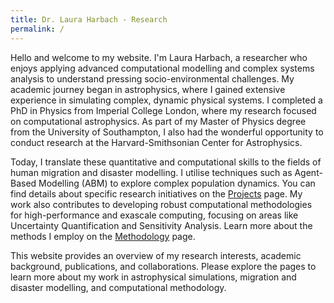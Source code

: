 ```yaml
---
title: Dr. Laura Harbach - Research
permalink: /
---
```


Hello and welcome to my website. I'm Laura Harbach, a researcher who enjoys applying advanced computational modelling and complex systems analysis to understand pressing socio-environmental challenges. My academic journey began in astrophysics, where I gained extensive experience in simulating complex, dynamic physical systems. I completed a PhD in Physics from Imperial College London, where my research focused on computational astrophysics. As part of my Master of Physics degree from the University of Southampton, I also had the wonderful opportunity to conduct research at the Harvard-Smithsonian Center for Astrophysics.

Today, I translate these quantitative and computational skills to the fields of human migration and disaster modelling. I utilise techniques such as Agent-Based Modelling (ABM) to explore complex population dynamics. You can find details about specific research initiatives on the [Projects](/projects) page. My work also contributes to developing robust computational methodologies for high-performance and exascale computing, focusing on areas like Uncertainty Quantification and Sensitivity Analysis. Learn more about the methods I employ on the [Methodology](/methodology) page.

This website provides an overview of my research interests, academic background, publications, and collaborations. Please explore the pages to learn more about my work in astrophysical simulations, migration and disaster modelling, and computational methodology.